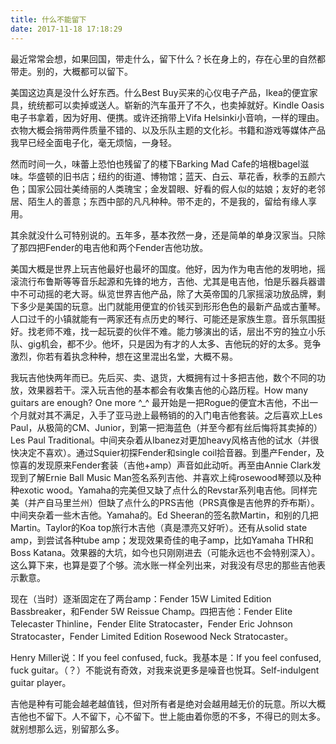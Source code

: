 ```yaml
---
title: 什么不能留下
date: 2017-11-18 17:18:29
---
```


最近常常会想，如果回国，带走什么，留下什么？长在身上的，存在心里的自然都带走。别的，大概都可以留下。

美国这边真是没什么好东西。什么Best Buy买来的心仪电子产品，Ikea的便宜家具，统统都可以卖掉或送人。崭新的汽车虽开了不久，也卖掉就好。Kindle Oasis电子书拿着，因为好用、便携。或许还捎带上Vifa Helsinki小音响，一样的理由。衣物大概会捎带两件质量不错的、以及乐队主题的文化衫。书籍和游戏等媒体产品我早已经全面电子化，毫无烦恼，一身轻。

然而时间一久，味蕾上恐怕也残留了的楼下Barking Mad Cafe的培根bagel滋味。华盛顿的旧书店；纽约的街道、博物馆；蓝天、白云、草花香，秋季的五颜六色；国家公园壮美绮丽的人类瑰宝；金发碧眼、好看的假人似的姑娘；友好的老邻居、陌生人的善意；东西中部的凡凡种种。带不走的，不是我的，留给有缘人享用。

其余就没什么可特别说的。五年多，基本孜然一身，还是简单的单身汉家当。只除了那四把Fender的电吉他和两个Fender吉他功放。

美国大概是世界上玩吉他最好也最坏的国度。他好，因为作为电吉他的发明地，摇滚流行布鲁斯等等音乐起源和先锋的地方，吉他、尤其是电吉他，怕是乐器兵器谱中不可动摇的老大哥。纵览世界吉他产品，除了大英帝国的几家摇滚功放品牌，剩下多少是美国的玩意。出门就能用便宜的价钱买到形形色色的最新产品或古董琴。人口过千的小镇就能有一两家还有点历史的琴行、可能还是家族生意。音乐氛围挺好。找老师不难，找一起玩耍的伙伴不难。能力够演出的话，层出不穷的独立小乐队、gig机会，都不少。他坏，只是因为有才的人太多、吉他玩的好的太多。竞争激烈，你若有着执念种种，想在这里混出名堂，大概不易。

我玩吉他快两年而已。先后买、卖、退货，大概拥有过十多把吉他，数个不同的功放，效果器若干。深入玩吉他的基本都会有收集吉他的心路历程。How many guitars are enough? One more ^_^ 最开始是一把Rogue的便宜木吉他，不出一个月就对其不满足，入手了亚马逊上最畅销的的入门电吉他套装。之后喜欢上Les Paul，从极简的CM、Junior，到第一把海蓝色（并至今都有丝后悔将其卖掉的）Les Paul Traditional。中间夹杂着从Ibanez对更加heavy风格吉他的试水（并很快决定不喜欢）。通过Squier初探Fender和single coil拾音器。到墨产Fender，及惊喜的发现原来Fender套装（吉他+amp）声音如此动听。再至由Annie Clark发现到了解Ernie Ball Music Man签名系列吉他、并喜欢上纯rosewood琴颈以及种种exotic wood。Yamaha的完美但又缺了点什么的Revstar系列电吉他。同样完美（并产自马里兰州）但缺了点什么的PRS吉他（PRS真像是吉他界的乔布斯）。中间夹杂着一些木吉他。Yamaha的。Ed Sheeran的签名款Martin，和别的几把Martin。Taylor的Koa top旅行木吉他（真是漂亮又好听）。还有从solid state amp，到尝试各种tube amp；发现效果奇佳的电子amp，比如Yamaha THR和Boss Katana。效果器的大坑，如今也只刚刚进去（可能永远也不会特别深入）。这么算下来，也算是耍了个够。流水账一样全列出来，对我没有尽忠的那些吉他表示歉意。

现在（当时）逐渐固定在了两台amp：Fender 15W Limited Edition Bassbreaker，和Fender 5W Reissue Champ。四把吉他：Fender Elite Telecaster Thinline，Fender Elite Stratocaster，Fender Eric Johnson Stratocaster，Fender Limited Edition Rosewood Neck Stratocaster。

Henry Miller说：If you feel confused, fuck。我基本是：If you feel confused, fuck guitar。（？）不能说有奇效，对我来说更多是噪音也悦耳。Self-indulgent guitar player。

吉他是种有可能会越老越值钱，但对所有者是绝对会越用越无价的玩意。所以大概吉他也不留下。人不留下，心不留下。世上能由着你愿的不多，不得已的则太多。就别想那么远，别留那么多。